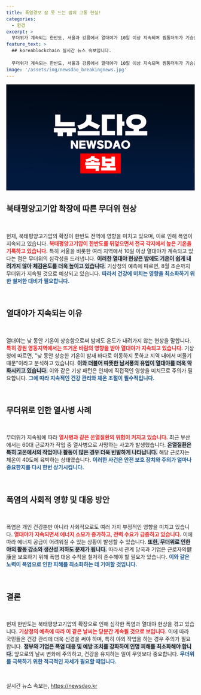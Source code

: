 ```yaml
---
title: 폭염경보 잠 못 드는 밤의 고통 현실!
categories:
  - 환경
excerpt: >
  무더위가 계속되는 한반도, 서울과 강릉에서 열대야가 10일 이상 지속되며 찜통더위가 기승을 부리고 있습니다. 이로 인해 열사병으로 사망한 사건까지 발생, 폭염의 여파가 심각해지고 있습니다. 올여름 최장 열대야 기록이 경신될 가능성도 높아 보입니다.
feature_text: >
  ## koreablockchain 실시간 뉴스 속보입니다.

  무더위가 계속되는 한반도, 서울과 강릉에서 열대야가 10일 이상 지속되며 찜통더위가 기승을 부리고 있습니다. 이로 인해 열사병으로 사망한 사건까지 발생, 폭염의 여파가 심각해지고 있습니다. 올여름 최장 열대야 기록이 경신될 가능성도 높아 보입니다.
image: '/assets/img/newsdao_breakingnews.jpg'
---
```


<p><img src="/assets/img/newsdao_breakingnews.jpg" alt="koreablockchain 속보" /></p>

<h2 data-ke-size="size26">북태평양고기압 확장에 따른 무더위 현상</h2>

<p data-ke-size="size16">&nbsp;</p>

<p data-ke-size="size16">현재, 북태평양고기압의 확장이 한반도 전역에 영향을 미치고 있으며, 이로 인해 폭염이 지속되고 있습니다. <b><span style="color: #ee2323;">북태평양고기압이 한반도를 뒤덮으면서 전국 각지에서 높은 기온을 기록하고 있습니다.</span></b> 특히 서울을 비롯한 여러 지역에서 10일 이상 열대야가 계속되고 있다는 점은 무더위의 심각성을 드러냅니다. <b><span style="background-color: #21538527;">이러한 열대야 현상은 밤에도 기온이 쉽게 내려가지 않아 체감온도를 더욱 높이고 있습니다.</span></b> 기상청의 예측에 따르면, 8월 초순까지 무더위가 지속될 것으로 예상되고 있습니다. <b><span style="color: #1a5490;">따라서 건강에 미치는 영향을 최소화하기 위한 철저한 대비가 필요합니다.</span></b></p>

<p data-ke-size="size16">&nbsp;</p>

<h2 data-ke-size="size26">열대야가 지속되는 이유</h2>

<p data-ke-size="size16">&nbsp;</p>

<p data-ke-size="size16">열대야는 낮 동안 기온이 상승함으로써 밤에도 온도가 내려가지 않는 현상을 말합니다. <b><span style="color: #ee2323;">특히 강원 영동지역에서는 뜨거운 바람의 영향을 받아 열대야가 지속되고 있습니다.</span></b> 기상청에 따르면, "낮 동안 상승한 기온이 밤새 바다로 이동하지 못하고 지역 내에서 머물기 때문"이라고 분석하고 있습니다. <b><span style="background-color: #21538527;">이와 더불어 따뜻한 남서풍의 유입이 열대야를 더욱 악화시키고 있습니다.</span></b> 이와 같은 기상 패턴은 인체에 직접적인 영향을 미치므로 주의가 필요합니다. <b><span style="color: #1a5490;">그에 따라 지속적인 건강 관리와 체온 조절이 필수적입니다.</span></b></p>

<p data-ke-size="size16">&nbsp;</p>

<h2 data-ke-size="size26">무더위로 인한 열사병 사례</h2>

<p data-ke-size="size16">&nbsp;</p>

<p data-ke-size="size16">무더위가 지속됨에 따라 <b><span style="color: #ee2323;">열사병과 같은 온열질환의 위험이 커지고 있습니다.</span></b> 최근 부산에서는 60대 근로자가 작업 중 열사병으로 사망하는 사고가 발생했습니다. <b><span style="background-color: #21538527;">온열질환은 특히 고온에서의 작업이나 활동이 많은 경우 더욱 빈발하게 나타납니다.</span></b> 해당 근로자는 체온이 40도에 육박하는 상태였습니다. <b><span style="color: #1a5490;">이러한 사건은 안전 보호 장치와 주의가 얼마나 중요한지를 다시 한번 상기시킵니다.</span></b></p>

<p data-ke-size="size16">&nbsp;</p>

<h2 data-ke-size="size26">폭염의 사회적 영향 및 대응 방안</h2>

<p data-ke-size="size16">&nbsp;</p>

<p data-ke-size="size16">폭염은 개인 건강뿐만 아니라 사회적으로도 여러 가지 부정적인 영향을 미치고 있습니다. <b><span style="color: #ee2323;">열대야가 지속되면서 에너지 소모가 증가하고, 전력 수요가 급증하고 있습니다.</span></b> 이에 따라 에너지 공급이 어려워질 수 있는 상황이 발생할 수 있습니다. <b><span style="background-color: #21538527;">또한, 무더위로 인한 야외 활동 감소와 생산성 저하도 문제가 됩니다.</span></b> 따라서 관계 당국과 기업은 근로자의健康을 보호하기 위해 폭염 대응 수칙을 철저히 준수해야 할 필요가 있습니다. <b><span style="color: #1a5490;">이와 같은 노력이 폭염으로 인한 피해를 최소화하는 데 기여할 것입니다.</span></b></p>

<p data-ke-size="size16">&nbsp;</p>

<h2 data-ke-size="size26">결론</h2>

<p data-ke-size="size16">&nbsp;</p>

<p data-ke-size="size16">현재 한반도는 북태평양고기압의 확장으로 인해 심각한 폭염과 열대야 현상을 겪고 있습니다. <b><span style="color: #ee2323;">기상청의 예측에 따라 이 같은 날씨는 당분간 계속될 것으로 보입니다.</span></b> 이에 따라 국민들은 건강 관리에 더욱 신경을 써야 하며, 특히 야외 작업을 하는 경우 주의가 필요합니다. <b><span style="background-color: #21538527;">정부와 기업은 폭염 대응 및 예방 조치를 강화하여 인명 피해를 최소화해야 합니다.</span></b> 앞으로의 날씨 변화에 주의하고, 건강을 유지하는 일이 무엇보다 중요합니다. <b><span style="color: #1a5490;">무더위를 극복하기 위한 적극적인 자세가 필요할 때입니다.</span></b></p>

<p data-ke-size="size16">&nbsp;</p>
실시간 뉴스 속보는, <a href="https://newsdao.kr" rel="dofollow">https://newsdao.kr</a>


